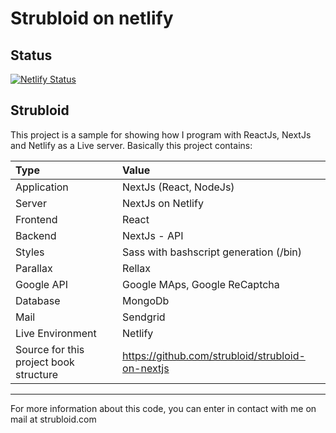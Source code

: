 # Strubloid on netlify

## Status
[![Netlify Status](https://api.netlify.com/api/v1/badges/dd62d2ac-1ab3-4a1b-98a6-828a588a9be6/deploy-status)](https://app.netlify.com/sites/strubloid/deploys)

## Strubloid
This project is a sample for showing how I program with ReactJs, NextJs and Netlify as a Live server.
Basically this project contains:

| Type                                   | Value                                            |
|:---------------------------------------|:-------------------------------------------------|
| Application                            | NextJs (React, NodeJs)                           |
| Server                                 | NextJs on Netlify                                |
| Frontend                               | React                                            |
| Backend                                | NextJs - API                                     |
| Styles                                 | Sass with bashscript generation (/bin)           |
| Parallax                               | Rellax                                           |
| Google API                             | Google MAps, Google ReCaptcha                    |
| Database                               | MongoDb                                          |
| Mail                                   | Sendgrid                                         |
| Live Environment                       | Netlify                                          |
| Source for this project book structure | https://github.com/strubloid/strubloid-on-nextjs |

---
For more information about this code, you can enter in contact with me on mail at strubloid.com